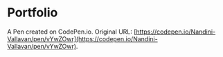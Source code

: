 # Portfolio

A Pen created on CodePen.io. Original URL: [https://codepen.io/Nandini-Vallavan/pen/vYwZOwr](https://codepen.io/Nandini-Vallavan/pen/vYwZOwr).

